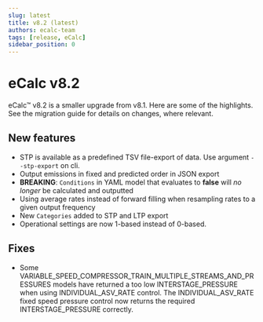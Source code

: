 ```yaml
---
slug: latest
title: v8.2 (latest)
authors: ecalc-team
tags: [release, eCalc]
sidebar_position: 0
---
```


# eCalc v8.2

eCalc™ v8.2 is a smaller upgrade from v8.1. Here are some of the highlights. See
the migration guide for details on changes, where relevant.

## New features

- STP is available as a predefined TSV file-export of data. Use argument `--stp-export` on cli.
- Output emissions in fixed and predicted order in JSON export
- **BREAKING**: `Conditions` in YAML model that evaluates to **false** will *no longer* be calculated and outputted
- Using average rates instead of forward filling when resampling rates to a given output frequency
- New `Categories` added to STP and LTP export
- Operational settings are now 1-based instead of 0-based.

## Fixes
- Some VARIABLE_SPEED_COMPRESSOR_TRAIN_MULTIPLE_STREAMS_AND_PRESSURES models have returned a too low INTERSTAGE_PRESSURE when using INDIVIDUAL_ASV_RATE control. The INDIVIDUAL_ASV_RATE fixed speed pressure control now returns the required INTERSTAGE_PRESSURE correctly.